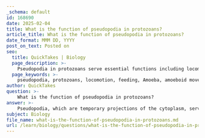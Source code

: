 ```yaml
---
_schema: default
id: 168690
date: 2025-02-04
title: What is the function of pseudopodia in protozoans?
article_title: What is the function of pseudopodia in protozoans?
date_format: MMM DD, YYYY
post_on_text: Posted on
seo:
  title: QuickTakes | Biology
  page_description: >-
    Pseudopodia in protozoans serve essential functions including locomotion and feeding, allowing organisms like Amoeba to move and engulf food.
  page_keywords: >-
    pseudopodia, protozoans, locomotion, feeding, Amoeba, amoeboid movement, phagocytosis, cytoplasm, temporary projections, nutrients
author: QuickTakes
question: >-
    What is the function of pseudopodia in protozoans?
answer: >-
    Pseudopodia, which are temporary projections of the cytoplasm, serve two primary functions in protozoans, particularly in amoeboid protozoa like *Amoeba sp.*:\n\n1. **Locomotion**: Pseudopodia allow protozoans to move by extending and retracting these projections. This movement is often described as "amoeboid movement," where the organism can change shape and flow in the direction of the pseudopodia, enabling it to navigate through its environment.\n\n2. **Feeding**: Pseudopodia are also crucial for the process of phagocytosis, where the protozoan engulfs food particles. The pseudopodia extend around the food item, enclosing it in a food vacuole where digestion occurs. This method of feeding allows protozoans to obtain nutrients from their surroundings effectively.\n\nIn summary, pseudopodia are essential for both movement and feeding in protozoans, facilitating their survival and adaptability in various environments.
subject: Biology
file_name: what-is-the-function-of-pseudopodia-in-protozoans.md
url: /learn/biology/questions/what-is-the-function-of-pseudopodia-in-protozoans
---
```


&nbsp;